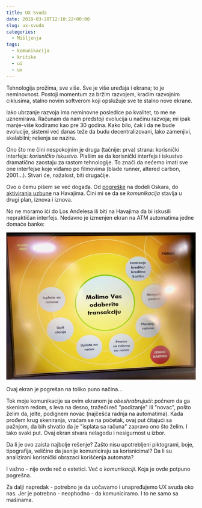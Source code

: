 ```yaml
---
title: UX Svuda
date: 2018-03-28T12:10:22+00:00
slug: ux-svuda
categories:
  - Mišljenja
tags:
  - komunikacija
  - kritika
  - ui
  - ux
---
```


Tehnologija prožima, sve više. Sve je više uređaja i ekrana; to je neminovnost. Postoji momentum za bržim razvojem, kraćim razvojnim ciklusima, stalno novim softverom koji opslužuje sve te stalno nove ekrane.

<!--more-->

Iako ubrzanje razvoja ima neminovne posledice po kvalitet, to me ne uznemirava. Računam da nam predstoji evolucija u načinu razvoja; mi ipak manje-više kodiramo kao pre 30 godina. Kako bilo, čak i da ne bude evolucije, sistemi već danas teže da budu decentralizovani, lako zamenjivi, skalabilni; rešenja se naziru.

Ono što me čini nespokojnim je druga (tačnije: prva) strana: korisnički interfejs: _korisničko iskustvo_. Plašim se da korisnički interfejs i iskustvo dramatično zaostaju za rastom tehnologije. To znači da nećemo imati sve one interfejse koje viđamo po filmovima (blade runner, altered carbon, 2001...). Stvari će, nažalost, biti drugačije.

Ovo o čemu pišem se već događa. Od [pogreške](https://medium.freecodecamp.org/why-typography-matters-especially-at-the-oscars-f7b00e202f22) na dodeli Oskara, do [aktiviranja uzbune](https://gizmodo.com/did-design-really-cause-hawaiis-ballistic-missile-threa-1822417863) na Havajima. Čini mi se da se _komunikacija_ stavlja u drugi plan, iznova i iznova.

No ne moramo ići do Los Anđelesa ili biti na Havajima da bi iskusili nepraktičan interfejs. Nedavno je izmenjen ekran na ATM automatima jedne domaće banke:

![](rf.jpg)

Ovaj ekran je pogrešan na toliko puno načina...

Tok moje komunikacije sa ovim ekranom je _obeshrabrujući_: počnem da ga skeniram redom, s leva na desno, tražeći reč "podizanje" ili "novac", pošto želim da, jelte, podignem novac (najčešća radnja na automatima). Kada prođem krug skeniranja, vraćam se na početak, ovaj put čitajući sa pažnjom, da bih shvatio da je "isplata sa računa" zapravo ono što želim. I tako svaki put. Ovaj ekran stvara nelagodu i nesigurnost u izbor.

Da li je ovo zaista najbolje rešenje? Zašto nisu upotrebljeni piktogrami, boje, tipografija, veličine da jasnije komuniciraju sa korisnicima!? Da li su analizirani korisnički obrazaci korišćenja automata?

I važno - nije ovde reč o estetici. Već o _komunikaciji_. Koja je ovde potpuno pogrešna.

Za dalji napredak - potrebno je da uočavamo i unapređujemo UX svuda oko nas. Jer je potrebno - neophodno - da komuniciramo. I to ne samo sa mašinama.